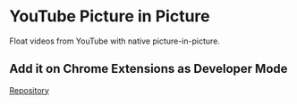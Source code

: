 # YouTube Picture in Picture

Float videos from YouTube with native picture-in-picture.


## Add it on Chrome Extensions as Developer Mode

[Repository](https://github.com/brunomacedo/video-picture-in-picture)
